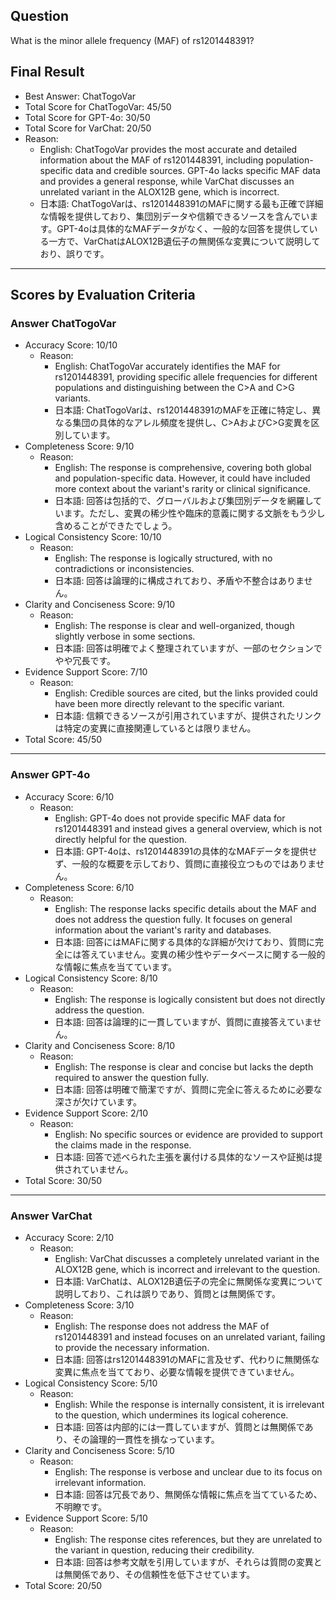 ## Question

What is the minor allele frequency (MAF) of rs1201448391?

## Final Result

- Best Answer: ChatTogoVar
- Total Score for ChatTogoVar: 45/50
- Total Score for GPT-4o: 30/50
- Total Score for VarChat: 20/50
- Reason:
  - English: ChatTogoVar provides the most accurate and detailed information about the MAF of rs1201448391, including population-specific data and credible sources. GPT-4o lacks specific MAF data and provides a general response, while VarChat discusses an unrelated variant in the ALOX12B gene, which is incorrect.
  - 日本語: ChatTogoVarは、rs1201448391のMAFに関する最も正確で詳細な情報を提供しており、集団別データや信頼できるソースを含んでいます。GPT-4oは具体的なMAFデータがなく、一般的な回答を提供している一方で、VarChatはALOX12B遺伝子の無関係な変異について説明しており、誤りです。

---

## Scores by Evaluation Criteria

### Answer ChatTogoVar
- Accuracy Score: 10/10
  - Reason: 
    - English: ChatTogoVar accurately identifies the MAF for rs1201448391, providing specific allele frequencies for different populations and distinguishing between the C>A and C>G variants.
    - 日本語: ChatTogoVarは、rs1201448391のMAFを正確に特定し、異なる集団の具体的なアレル頻度を提供し、C>AおよびC>G変異を区別しています。
- Completeness Score: 9/10
  - Reason: 
    - English: The response is comprehensive, covering both global and population-specific data. However, it could have included more context about the variant's rarity or clinical significance.
    - 日本語: 回答は包括的で、グローバルおよび集団別データを網羅しています。ただし、変異の稀少性や臨床的意義に関する文脈をもう少し含めることができたでしょう。
- Logical Consistency Score: 10/10
  - Reason: 
    - English: The response is logically structured, with no contradictions or inconsistencies.
    - 日本語: 回答は論理的に構成されており、矛盾や不整合はありません。
- Clarity and Conciseness Score: 9/10
  - Reason: 
    - English: The response is clear and well-organized, though slightly verbose in some sections.
    - 日本語: 回答は明確でよく整理されていますが、一部のセクションでやや冗長です。
- Evidence Support Score: 7/10
  - Reason: 
    - English: Credible sources are cited, but the links provided could have been more directly relevant to the specific variant.
    - 日本語: 信頼できるソースが引用されていますが、提供されたリンクは特定の変異に直接関連しているとは限りません。
- Total Score: 45/50

---

### Answer GPT-4o
- Accuracy Score: 6/10
  - Reason: 
    - English: GPT-4o does not provide specific MAF data for rs1201448391 and instead gives a general overview, which is not directly helpful for the question.
    - 日本語: GPT-4oは、rs1201448391の具体的なMAFデータを提供せず、一般的な概要を示しており、質問に直接役立つものではありません。
- Completeness Score: 6/10
  - Reason: 
    - English: The response lacks specific details about the MAF and does not address the question fully. It focuses on general information about the variant's rarity and databases.
    - 日本語: 回答にはMAFに関する具体的な詳細が欠けており、質問に完全には答えていません。変異の稀少性やデータベースに関する一般的な情報に焦点を当てています。
- Logical Consistency Score: 8/10
  - Reason: 
    - English: The response is logically consistent but does not directly address the question.
    - 日本語: 回答は論理的に一貫していますが、質問に直接答えていません。
- Clarity and Conciseness Score: 8/10
  - Reason: 
    - English: The response is clear and concise but lacks the depth required to answer the question fully.
    - 日本語: 回答は明確で簡潔ですが、質問に完全に答えるために必要な深さが欠けています。
- Evidence Support Score: 2/10
  - Reason: 
    - English: No specific sources or evidence are provided to support the claims made in the response.
    - 日本語: 回答で述べられた主張を裏付ける具体的なソースや証拠は提供されていません。
- Total Score: 30/50

---

### Answer VarChat
- Accuracy Score: 2/10
  - Reason: 
    - English: VarChat discusses a completely unrelated variant in the ALOX12B gene, which is incorrect and irrelevant to the question.
    - 日本語: VarChatは、ALOX12B遺伝子の完全に無関係な変異について説明しており、これは誤りであり、質問とは無関係です。
- Completeness Score: 3/10
  - Reason: 
    - English: The response does not address the MAF of rs1201448391 and instead focuses on an unrelated variant, failing to provide the necessary information.
    - 日本語: 回答はrs1201448391のMAFに言及せず、代わりに無関係な変異に焦点を当てており、必要な情報を提供できていません。
- Logical Consistency Score: 5/10
  - Reason: 
    - English: While the response is internally consistent, it is irrelevant to the question, which undermines its logical coherence.
    - 日本語: 回答は内部的には一貫していますが、質問とは無関係であり、その論理的一貫性を損なっています。
- Clarity and Conciseness Score: 5/10
  - Reason: 
    - English: The response is verbose and unclear due to its focus on irrelevant information.
    - 日本語: 回答は冗長であり、無関係な情報に焦点を当てているため、不明瞭です。
- Evidence Support Score: 5/10
  - Reason: 
    - English: The response cites references, but they are unrelated to the variant in question, reducing their credibility.
    - 日本語: 回答は参考文献を引用していますが、それらは質問の変異とは無関係であり、その信頼性を低下させています。
- Total Score: 20/50